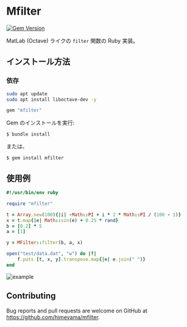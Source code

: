 # Mfilter
[![Gem Version](https://badge.fury.io/rb/mfilter.svg)](https://badge.fury.io/rb/mfilter)

MatLab (Octave) ライクの `filter` 関数の Ruby 実装。

## インストール方法

### 依存
```sh
sudo apt update
sudo apt install liboctave-dev -y
```

```ruby
gem "mfilter"
```

Gem のインストールを実行:

    $ bundle install

または、

    $ gem install mfilter

## 使用例
```ruby
#!/usr/bin/env ruby

require "mfilter"

t = Array.new(100){|i| -Math::PI + i * 2 * Math::PI / (100 - 1)}
x = t.map{|e| Math::sin(e) + 0.25 * rand}
b = [0.2] * 5
a = [1]

y = MFilter::filter(b, a, x)

open("test/data.dat", "w") do |f|
    f.puts [t, x, y].transpose.map{|e| e.join(" ")}
end
```

![example](https://user-images.githubusercontent.com/39254183/130913789-0245fa7f-1537-456c-8669-58ef9d9ab89c.png)



## Contributing

Bug reports and pull requests are welcome on GitHub at https://github.com/himeyama/mfilter.

